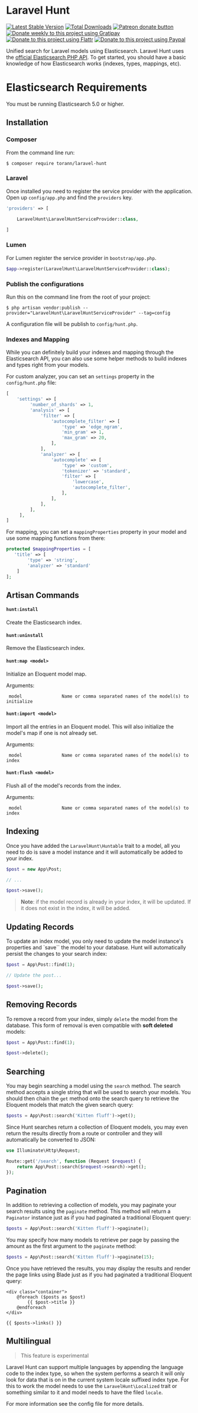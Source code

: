 # Laravel Hunt

[![Latest Stable Version](https://poser.pugx.org/torann/laravel-hunt/v/stable.png)](https://packagist.org/packages/torann/laravel-hunt)
[![Total Downloads](https://poser.pugx.org/torann/laravel-hunt/downloads.png)](https://packagist.org/packages/torann/laravel-hunt)
[![Patreon donate button](https://img.shields.io/badge/patreon-donate-yellow.svg)](https://www.patreon.com/torann)
[![Donate weekly to this project using Gratipay](https://img.shields.io/badge/gratipay-donate-yellow.svg)](https://gratipay.com/~torann)
[![Donate to this project using Flattr](https://img.shields.io/badge/flattr-donate-yellow.svg)](https://flattr.com/profile/torann)
[![Donate to this project using Paypal](https://img.shields.io/badge/Donate-PayPal-green.svg)](https://www.paypal.com/cgi-bin/webscr?cmd=_s-xclick&hosted_button_id=4CJA2A97NPYVU)

Unified search for Laravel models using Elasticsearch. Laravel Hunt uses the [official Elasticsearch PHP API](https://github.com/elasticsearch/elasticsearch-php). To get started, you should have a basic knowledge of how Elasticsearch works (indexes, types, mappings, etc).

# Elasticsearch Requirements

You must be running Elasticsearch 5.0 or higher.

## Installation

### Composer

From the command line run:

```
$ composer require torann/laravel-hunt
```

### Laravel

Once installed you need to register the service provider with the application. Open up `config/app.php` and find the `providers` key.

``` php
'providers' => [

    LaravelHunt\LaravelHuntServiceProvider::class,

]
```

### Lumen

For Lumen register the service provider in `bootstrap/app.php`.

``` php
$app->register(LaravelHunt\LaravelHuntServiceProvider::class);
```

### Publish the configurations

Run this on the command line from the root of your project:

```
$ php artisan vendor:publish --provider="LaravelHunt\LaravelHuntServiceProvider" --tag=config
```

A configuration file will be publish to `config/hunt.php`.

### Indexes and Mapping

While you can definitely build your indexes and mapping through the Elasticsearch API, you can also use some helper methods to build indexes and types right from your models.

For custom analyzer, you can set an `settings` property in the `config/hunt.php` file:

```php
[
    'settings' => [
         'number_of_shards' => 1,
         'analysis' => [
             'filter' => [
                 'autocomplete_filter' => [
                     'type' => 'edge_ngram',
                     'min_gram' => 1,
                     'max_gram' => 20,
                 ],
             ],
             'analyzer' => [
                 'autocomplete' => [
                     'type' => 'custom',
                     'tokenizer' => 'standard',
                     'filter' => [
                         'lowercase',
                         'autocomplete_filter',
                     ],
                 ],
             ],
         ],
     ],
]
```

For mapping, you can set a `mappingProperties` property in your model and use some mapping functions from there:

```php
protected $mappingProperties = [
   'title' => [
        'type' => 'string',
        'analyzer' => 'standard'
    ]
];
```

## Artisan Commands

#### `hunt:install`

Create the Elasticsearch index.

#### `hunt:uninstall`

Remove the Elasticsearch index.

#### `hunt:map <model>`

Initialize an Eloquent model map.

Arguments:

```
 model               Name or comma separated names of the model(s) to initialize
```

#### `hunt:import <model>`

Import all the entries in an Eloquent model. This will also initialize the model's map if one is not already set.

Arguments:

```
 model               Name or comma separated names of the model(s) to index
```

#### `hunt:flush <model>`

Flush all of the model's records from the index.

Arguments:

```
 model               Name or comma separated names of the model(s) to index
```

## Indexing

Once you have added the `LaravelHunt\Huntable` trait to a model, all you need to do is save a model instance and it will automatically be added to your index.

```php
$post = new App\Post;

// ...

$post->save();
```

> **Note**: if the model record is already in your index, it will be updated. If it does not exist in the index, it will be added.

## Updating Records

To update an index model, you only need to update the model instance's properties and `save`` the model to your database. Hunt will automatically persist the changes to your search index:

```php
$post = App\Post::find(1);

// Update the post...

$post->save();
```

## Removing Records

To remove a record from your index, simply `delete` the model from the database. This form of removal is even compatible with **soft deleted** models:

```php
$post = App\Post::find(1);

$post->delete();
```

## Searching

You may begin searching a model using the `search` method. The search method accepts a single string that will be used to search your models. You should then chain the `get` method onto the search query to retrieve the Eloquent models that match the given search query:

```php
$posts = App\Post::search('Kitten fluff')->get();
```

Since Hunt searches return a collection of Eloquent models, you may even return the results directly from a route or controller and they will automatically be converted to JSON:

```php
use Illuminate\Http\Request;

Route::get('/search', function (Request $request) {
    return App\Post::search($request->search)->get();
});
```

## Pagination

In addition to retrieving a collection of models, you may paginate your search results using the `paginate` method. This method will return a `Paginator` instance just as if you had paginated a traditional Eloquent query:

```php
$posts = App\Post::search('Kitten fluff')->paginate();
```
You may specify how many models to retrieve per page by passing the amount as the first argument to the `paginate` method:

```php
$posts = App\Post::search('Kitten fluff')->paginate(15);
```
Once you have retrieved the results, you may display the results and render the page links using Blade just as if you had paginated a traditional Eloquent query:

```blade
<div class="container">
    @foreach ($posts as $post)
        {{ $post->title }}
    @endforeach
</div>

{{ $posts->links() }}
```

## Multilingual

> This feature is experimental

Laravel Hunt can support multiple languages by appending the language code to the index type, so when the system performs a search it will only look for data that is on in the current system locale suffixed index type. For this to work the model needs to use the `LaravelHunt\Localized` trait or something similar to it and model needs to have the filed `locale`.

For more information see the config file for more details.